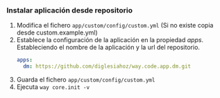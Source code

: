 ### Instalar aplicación desde repositorio

1. Modifica el fichero ```app/custom/config/custom.yml``` (Si no existe copia desde custom.example.yml)
2. Establece la configuración de la aplicación en la propiedad *apps*. Estableciendo el nombre de la aplicación y la url del repositorio.
   ```yml
   apps:
     dm: https://github.com/diglesiahoz/way.code.app.dm.git
   ```
3. Guarda el fichero ```app/custom/config/custom.yml```
4. Ejecuta ```way core.init -v```
